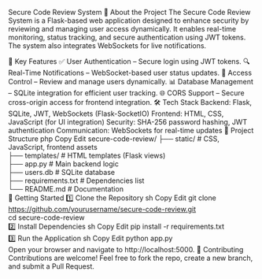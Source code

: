 Secure Code Review System
📌 About the Project
The Secure Code Review System is a Flask-based web application designed to enhance security by reviewing and managing user access dynamically. It enables real-time monitoring, status tracking, and secure authentication using JWT tokens. The system also integrates WebSockets for live notifications.

🔑 Key Features
✅ User Authentication – Secure login using JWT tokens.
🔍 Real-Time Notifications – WebSocket-based user status updates.
🔐 Access Control – Review and manage users dynamically.
📊 Database Management – SQLite integration for efficient user tracking.
🌐 CORS Support – Secure cross-origin access for frontend integration.
🛠️ Tech Stack
Backend: Flask, SQLite, JWT, WebSockets (Flask-SocketIO)
Frontend: HTML, CSS, JavaScript (for UI integration)
Security: SHA-256 password hashing, JWT authentication
Communication: WebSockets for real-time updates
📂 Project Structure
php
Copy
Edit
secure-code-review/
├── static/                # CSS, JavaScript, frontend assets  
├── templates/             # HTML templates (Flask views)  
├── app.py                 # Main backend logic  
├── users.db               # SQLite database  
├── requirements.txt       # Dependencies list  
└── README.md              # Documentation  
🚀 Getting Started
1️⃣ Clone the Repository
sh
Copy
Edit
git clone https://github.com/yourusername/secure-code-review.git  
cd secure-code-review  
2️⃣ Install Dependencies
sh
Copy
Edit
pip install -r requirements.txt  
3️⃣ Run the Application
sh
Copy
Edit
python app.py  
Open your browser and navigate to http://localhost:5000.
🤝 Contributing
Contributions are welcome! Feel free to fork the repo, create a new branch, and submit a Pull Request.